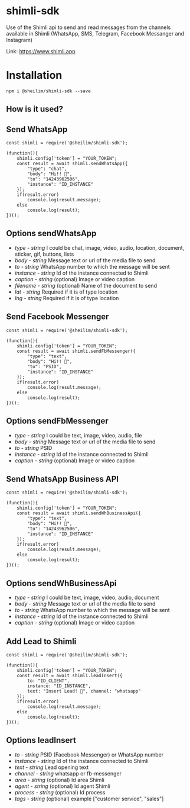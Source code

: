 # shimli-sdk

Use of the Shimli api to send and read messages from the channels available in Shimli (WhatsApp, SMS, Telegram, Facebook Messanger and Instagram)

Link: <https://www.shimli.app>

# Installation

`npm i @sheilim/shimli-sdk --save`

## How is it used?

## Send WhatsApp

```
const shimli = require('@sheilim/shimli-sdk');

(function(){
    shimli.config['token'] = "YOUR_TOKEN";
    const result = await shimli.sendWhatsApp({
        "type": "chat",
        "body": "Hi!! 👋",
        "to": "14243962506",
        "instance": "ID_INSTANCE"
    });
    if(result.error)
        console.log(result.message);
    else
        console.log(result);
})();
```

## Options sendWhatsApp

- _type_ - _string_ I could be chat, image, video, audio, location, document, sticker, gif, buttons, lists
- _body_ - _string_ Message text or url of the media file to send
- _to_ - _string_ WhatsApp number to which the message will be sent
- _instance_ - _string_ Id of the instance connected to Shimli
- _caption_ - _string_ (optional) Image or video caption
- _filename_ - _string_ (optional) Name of the document to send
- _lat_ - _string_ Required if it is of type location
- _lng_ - _string_ Required if it is of type location

## Send Facebook Messenger

```
const shimli = require('@sheilim/shimli-sdk');

(function(){
    shimli.config['token'] = "YOUR_TOKEN";
    const result = await shimli.sendFbMessenger({
        "type": "text",
        "body": "Hi!! 👋",
        "to": "PSID",
        "instance": "ID_INSTANCE"
    });
    if(result.error)
        console.log(result.message);
    else
        console.log(result);
})();
```

## Options sendFbMessenger

- _type_ - _string_ I could be text, image, video, audio, file
- _body_ - _string_ Message text or url of the media file to send
- _to_ - _string_ PSID
- _instance_ - _string_ Id of the instance connected to Shimli
- _caption_ - _string_ (optional) Image or video caption

## Send WhatsApp Business API

```
const shimli = require('@sheilim/shimli-sdk');

(function(){
    shimli.config['token'] = "YOUR_TOKEN";
    const result = await shimli.sendWhBusinessApi({
        "type": "text",
        "body": "Hi!! 👋",
        "to": "14243962506",
        "instance": "ID_INSTANCE"
    });
    if(result.error)
        console.log(result.message);
    else
        console.log(result);
})();
```

## Options sendWhBusinessApi

- _type_ - _string_ I could be text, image, video, audio, document
- _body_ - _string_ Message text or url of the media file to send
- _to_ - _string_ WhatsApp number to which the message will be sent
- _instance_ - _string_ Id of the instance connected to Shimli
- _caption_ - _string_ (optional) Image or video caption

## Add Lead to Shimli

```
const shimli = require('@sheilim/shimli-sdk');

(function(){
    shimli.config['token'] = "YOUR_TOKEN";
    const result = await shimli.leadInsert({
        to: "ID_CLIENT",
        instance: "ID_INSTANCE",
        text: "Insert Lead! 👋", channel: "whatsapp"
    });
    if(result.error)
        console.log(result.message);
    else
        console.log(result);
})();
```

## Options leadInsert

- _to_ - _string_ PSID (Facebook Messenger) or WhatsApp number
- _instance_ - _string_ Id of the instance connected to Shimli
- _text_ - _string_ Lead opening text
- _channel_ - _string_ whatsapp or fb-messenger
- _area_ - _string_ (optional) Id area Shimli
- _agent_ - _string_ (optional) Id agent Shimli
- _process_ - _string_ (optional) Id process
- _tags_ - _string_ (optional) example ["customer service", "sales"]
